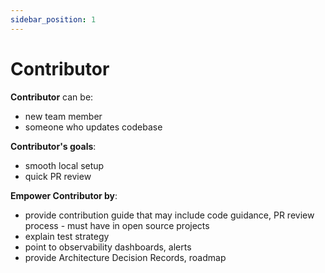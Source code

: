 ```yaml
---
sidebar_position: 1
---
```


# Contributor

**Contributor** can be:
- new team member
- someone who updates codebase 

**Contributor's goals**:
- smooth local setup
- quick PR review

**Empower Contributor by**:
- provide contribution guide that may include code guidance, PR review process - must have in open source projects
- explain test strategy
- point to observability dashboards, alerts
- provide Architecture Decision Records, roadmap 
